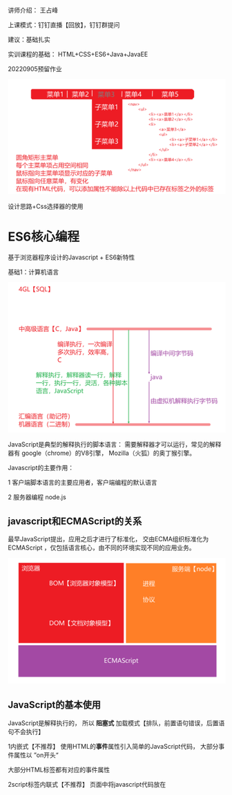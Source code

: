讲师介绍：   王占峰

上课模式：钉钉直播【回放】，钉钉群提问

建议：基础扎实

实训课程的基础： HTML+CSS+ES6+Java+JavaEE



20220905预留作业

![image-20220905102117681](%E8%AF%BE%E5%A0%82%E7%AC%94%E8%AE%B0.assets/image-20220905102117681.png)

设计思路+Css选择器的使用



# ES6核心编程

基于浏览器程序设计的Javascript +  ES6新特性

基础1：计算机语言

![image-20220905104028217](%E8%AF%BE%E5%A0%82%E7%AC%94%E8%AE%B0.assets/image-20220905104028217.png)



JavaScript是典型的解释执行的脚本语言： 需要解释器才可以运行，常见的解释器有   google（chrome）的V8引擎，  Mozilla（火狐）的奥丁猴引擎。



Javascript的主要作用：  

1	客户端脚本语言的主要应用者，客户端编程的默认语言

2	服务器编程 node.js



## javascript和ECMAScript的关系

最早JavaScript提出，应用之后才进行了标准化，   交由ECMA组织标准化为  ECMAScript  ，仅包括语言核心，由不同的环境实现不同的应用业务。

![image-20220905105752617](%E8%AF%BE%E5%A0%82%E7%AC%94%E8%AE%B0.assets/image-20220905105752617.png)





## JavaScript的基本使用

JavaScript是解释执行的， 所以 **阻塞式** 加载模式【排队，前置语句错误，后置语句不会执行】

1内嵌式【不推荐】	使用HTML的**事件**属性引入简单的JavaScript代码，  大部分事件属性以   ”on开头“

大部分HTML标签都有对应的事件属性

2script标签内联式【不推荐】	页面中将javascript代码放在  <script>标签即可，  不可以多页面共享代码

3外联式【推荐】	通过script标签的src属性引用外部独立的 .js  文件



推荐外联的方式本质和CSS的外联方式相同： 避免代码之间出现   耦合 【关联性】 



# 课堂练习：   通过引入独立的js文件，在控制台输出一段消息





基础2：解耦合

降低各个模块之间的复杂关系， 通过简单接口实现互相调用

HTML：		负责元素架构组织					人【脑袋，脖子粗，身体壮，2条腿】

CSS：			外观修饰									化妆【描眉，扑粉，抹口红】

Javascript：  行为控制									修养【温文尔雅，不吃饭的时候扣脚丫】

建议： 能用HTML解决的就不要用css，css能解决的不要用JavaScript，符合循序渐进原则，当高层不能使用的时候，底层可以提供最基本的功能。





## 浏览器调试工具的使用

所有浏览器都具备基本的调试能力，大部分调试工具通过    

1	F12

2	界面窗口   右键   --》   检查

![image-20220905140309353](%E8%AF%BE%E5%A0%82%E7%AC%94%E8%AE%B0.assets/image-20220905140309353.png)

终端：用户和系统交互的接口，常见的终端模式为命令行

课堂练习：15分钟

![image-20220905141340042](%E8%AF%BE%E5%A0%82%E7%AC%94%E8%AE%B0.assets/image-20220905141340042.png)



从CSS角度看，页面元素主要分为两种类型，   行内【默认和其他行内在一行，元素的尺寸就是所占空间尺寸】和块【默认独立成行】



# 基本语法

和C类似，  严格区分大小写，每行语句结束使用  ”；“分割【建议】

## 注释：

描述程序，便于维护程序的目的

//     单行注释

/* */  块注释

避免成为

```tex
别人不写注释我就骂，   别人让我写注释我也骂。
------注释是写给未来的自己
```

## 字符编码【转义符】

1	计算机中有部分字符是不可见字符【例如，换行 \n，tab制表 \t】，

2	在部分特定环境下，某些字符有特殊应用，需要将该字符当作普通字符展示    \ "         \ '  

使用**转义符**解决



使用    \ 语义符号    ，  \   n    就是语义符号



## 字符串

多个字符组成的序列称之为字符串

字符串可以使用如下三种表示方式

   ![image-20220905160319682](%E8%AF%BE%E5%A0%82%E7%AC%94%E8%AE%B0.assets/image-20220905160319682.png)



课堂练习：document.write(字符串)，  利用该函数的能力， 在窗口中绘制一个  2行2列的表格，数据任意。



## 变量

字面量：仅表示字面上的含义，没有引申

变量：一个命名的容器，容纳了值，方便重复调用。

基础3:语言变量类型

强类型语言：变量类型在声明的时候已确定，不能容纳其他类型的值。因为在编译的时候确定了内存空间。

弱类型语言：变量可以容纳任意数据，为了方便代码的维护，建议一个变量只容纳一类数据。

JavaScript属于弱类型语言。

const是常量声明，常量是一种初始化后不能再次被改变的变量。const声明的时候必须给初始值，   圆周率等适合用常量表示，建议常量名使用全部大写方式

var声明变量：存在变量提升的问题，如果使用var声明的变量存在两个作用域【全局，函数】

let声明变量：不会自动提升，let的作用域是代码块“  {  代码块  } ”



### 变量的复合用法

### 变量的命名

1	可以使用$,_,字母开头，也可以使用数字作为组成部分，一般$或_ “_”  开头称之为库变量。

2	命名使用语义化命名方式，推荐使用      

![image-20220906111821266](%E8%AF%BE%E5%A0%82%E7%AC%94%E8%AE%B0.assets/image-20220906111821266.png)







# 课堂练习：定义圆的半径和圆周率，面积和周长使用变量接收，控制台输出圆的面积和周长。



变量：  弱类型和强类型，   常量，  作用域【全局，函数，代码块】，暂时性死区





# 数据类型

数据类型：数据在计算机中如何储存， 读取 的抽象描述。

类似停车场停车收费：

![image-20220906134311949](%E8%AF%BE%E5%A0%82%E7%AC%94%E8%AE%B0.assets/image-20220906134311949.png)



## 类型分类

1	基本类型【单一】——性别

1.1	字符串类型，' '   "  "  ``    包裹的都是字符串，所有的字符串都属于 字符串对象类型。任何类型和字符串相连结果都为字符串。用户输入的数据大部分都是字符串【表单，地址栏】

1.2	数值类型

1.3	undefined

1.4	null

1.5	布尔类型

7种假值，可以转换为boolean类型的false的值【*】： 字符串“”   ，0  ， -0  ，NaN  ，undefined，null ， false 【JavaScript中，除了上述7种值，其他都可转为true】

2	引用类型【复合】——人



## 类型转换：

隐式转换： 自动发生的，无需强制干预，不会丢失数据。【7种假值】

显式转换： 手动的， 强制，丢失部分数据

1	字符串使用+号运算，显式将其他类型转换为字符串类型

2	数值类型的toString可以将数值转换为指定进制的字符串

3	通过Number提供的相关函数转换，

使用转换函数的时候， parseInt和parseFloat遇到不能转换的非数字符号停止，Number只要含有非数字符号返回NaN。



课堂小练习：【截止15：50】

可以通过 变量接收  prompt的返回值，即可获取用户的输入圆的半径，如果用户输入非法则使用默认的半径值 5   ， 如果输入的数值是小数，则精确到小数点后两位  ， 最后输出 圆的面积。



课后作业附图

![image-20220906162102078](%E8%AF%BE%E5%A0%82%E7%AC%94%E8%AE%B0.assets/image-20220906162102078.png)

# 

字母                 ==》    单词                                          ==》   语句    ==》      段落    ==》 文章

量【变量】                表达式【操作数，运算符】           语句【；标示】    语句块		  程序





# 运算符



![image-20220907110322623](%E8%AF%BE%E5%A0%82%E7%AC%94%E8%AE%B0.assets/image-20220907110322623.png)



# 课堂练习：13：50

通过prompt接受用户的输入，输入【每100公里油耗 ---   **11.5升**， 邮箱总量 --  **52升**，已行驶公里数----134】，在控制台输出还可以行驶多少公里，已消耗多少升油。



![image-20220907154509473](%E8%AF%BE%E5%A0%82%E7%AC%94%E8%AE%B0.assets/image-20220907154509473.png)









# 流程控制语句【固定套路】

1	顺序结构

2	选择分支

![image-20220907161705787](%E8%AF%BE%E5%A0%82%E7%AC%94%E8%AE%B0.assets/image-20220907161705787.png)



![image-20220907162625640](%E8%AF%BE%E5%A0%82%E7%AC%94%E8%AE%B0.assets/image-20220907162625640.png)

3	循环结构

4	跳转结构

课堂练习【9：17】：  将switch改写， 利用穿透能力实现。

# 课堂练习：【10：30】

实现：  将 1连续加到100 ，  使用for循环的变体方式表示

# 课间休息：  10：43



# 课堂练习：

用户输入饥饿度【0-100】，饭的总量【】，错误使用try...catch处理

模拟吃饭的过程，每吃一勺饭饥饿度-1，饭的总量吃完或者饥饿度为 0时停止吃饭，每吃5勺喝水。

# 





# 函数

就是一个**重复**使用的代码段

常见函数：  alert（）   ,console.log()     

JavaScript中，除了5种基本类型【undefined,null,数值，布尔值，字符串】，其他类型都是对象类型，函数属于   Function  类型【new出来一个Function即可创建一个函数】

函数格式：

![image-20220908151017793](%E8%AF%BE%E5%A0%82%E7%AC%94%E8%AE%B0.assets/image-20220908151017793.png)

如何定义一个函数：

常用的四种定义函数的方式，请参照课程代码





# 课间休息：9：55

![image-20220908161127986](%E8%AF%BE%E5%A0%82%E7%AC%94%E8%AE%B0.assets/image-20220908161127986.png)



# 函数的参数

课堂练习： 通过可变长参数方式，编写函数，实现 将所有大于指定值 的数输出 【10：40】 



# 数组

JavaScript主要处理的对象是页面元素，有序序列 ，使用数组储存较为方便。  JavaScript中数组是一类对象【Array】

数组是一种内置的数据结构，使用**连续**的内存空间存储数据，读取速度快。

数组就是连续的存储模式， 不存在所谓的多维数组， 本质上就是数组包含数组

数组的使用场景： 需要多个**同类型**变量时，使用数组可以实现一个名称代表多个变量。



课堂练习：  模拟 彩票抽奖  的双色球，  构建一个抽奖的奖池， 红色球池球号  1-33，蓝色球池球号  1-15 ，将结果显示在页面中。

![image-20220909134026850](%E8%AF%BE%E5%A0%82%E7%AC%94%E8%AE%B0.assets/image-20220909134026850.png)

课堂练习：  15分钟





20220909作业

1	预习JavaScript数组的高级函数部分，  map，filter 

2	自学Math对象的常见操作， Math.random（）获取随机数，Math.floor（）向下取整：  参考网址：https://www.runoob.com/js/js-obj-math.html

3	实现双色球抽奖程序：点击抽奖按钮，随机抽出红色球和蓝色球的中奖组合，将结果展示在页面中。





1	内存【停车场】，车【数据类型】，车位【变量】

2	运算符，操作数，表达式

3	顺序结构，选择结构【if  ,  if...else,   if...else if.....,  switch 】,循环结构【for，while，for....in】,跳转结构【break，continue，return，try...catch】

4	函数【形参，函数体，返回值】，表现形式【new Function,    function xxx,  匿名函数，lambda表达式（箭头函数）】

5	数据结构--数组，下标，属性和方法



课堂练习：  从通用编程过程推导到高阶函数的使用，对数组元素依次求得其 立方 m³   值 【推荐使用 数组的   map函数】      截止10：30

目的： 函数的定义和调用，基础的数组操作



课堂练习： 以当前班级中寝室编号为依据， 随机抽取每日的值日寝室，并且输出该寝室的所有人员姓名。

![image-20220913134514330](%E8%AF%BE%E5%A0%82%E7%AC%94%E8%AE%B0.assets/image-20220913134514330.png)





# 面向对象【OO】

对象：也是一种数据类型， 是一种复合数据类型，也称之为  引用类型。

一切皆对象   。   数组是对象，人是对象，代码也是对象

每个对象都有自己特定的值【处理的数据】，属性和方法【张三是 对象，  拥有 姓名属性值“张三”  ， 年龄属性值“18”，饥饿属性值"饿"，吃饭方法【函数】“减少饥饿”】，一般都是通过方法获得或修改属性。

类：对象的模板，通过类定义通用模板，利用类这种模板可以快速产生实际的对象。

类【class】 是  对象的抽象   ，    对象【object】  是  类的具体实例。

属性【property】   ，    方法【function ,     method】



对象的使用：    对象名.属性名|方法名        



面向对象：  分层次  ，JavaScript学习对象的基本使用，框架理解面向对象的实现逻辑，java实现自己的完整面向对象过程，后端框架理解面向对象构造。





![image-20220913150820161](%E8%AF%BE%E5%A0%82%E7%AC%94%E8%AE%B0.assets/image-20220913150820161.png)

引用类型本质上就是变量保存的内容是  堆内的地址  【指针】

# 基于对象

老版本的JavaScript一般无需创建对象，即可编码，ES6 面向对象   。

JavaScript是脚本类解释性语言，解释器即可运行，常见的解释器  chrome V8引擎，  V8可以安装在多种环境，【浏览器中，服务程序--node】，称之为运行环境

三类对象：

1	内置对象，何种运行环境都具有，例如数组Array，函数Function，日期Date，正则表达式 Regular

2	宿主对象，和运行环境相关的对象，浏览器环境中可以使用window对象【BOM】，node环境中没有window对象。

3	用户自定义对象， 所有对象都继承自Object。Object拥有的属性和方法，后代都拥有。



## 常见内置对象

可以认为内置对象就是一些工具， 在需要的时候调用即可【需要的时候看帮助手册】使用即可

https://www.runoob.com/js/js-tutorial.html

![image-20220914095732502](%E8%AF%BE%E5%A0%82%E7%AC%94%E8%AE%B0.assets/image-20220914095732502.png)

### Global对象

特别对象：不存在对象【虚对象】

不同的运行环境Global代名词， 浏览器中window就是Global

常用属性和方法：

window.location.href      浏览器地址栏

window.encodeURIComponent('a b王c');     进行**编码**确保所有机器都能识别

window.decodeURIComponent('a%20b%E7%8E%8Bc');    对已编码的字串进行解码操作 

window.eval()	将字符串作为JavaScript语句执行【微型的js解释器】，eval使用不当容易使运行环境奔溃【不建议使用】

![image-20220914105324115](%E8%AF%BE%E5%A0%82%E7%AC%94%E8%AE%B0.assets/image-20220914105324115.png)



课堂练习：   模拟登录实现【10：43】



### Date对象

new Date(配置参数)   产生对应的对象

Date对象提供了    getXXXX()方法， 可以获得日期对应的  细节【周几，年份】

Date对象提供了    setXXXX()方法， 可以设置日期细节。

### Math对象

数学和数字处理，一般使用Math对象，常见的属性有 PI， 可以认为Math.PI为常量属性   。

和其他对象如Date略有不同，  Date类需要使用new 产生对象然后通过  对象名.方法名()  调用，   Math是一个典型的**静态**工具库【方法和属性都是static的，也称之为类方法和类属性】，无需创建Math的对象，通过Math类即可调用。

### String对象

在JavaScript中String属于基本类型

会被**自动封装**为String的对象类型，以方便调用string的相关属性和方法。

String对象的方法和数组的方法比较接近，   最常使用的方法和正则表达式相关。



课堂练习： 通过表单输入用户的姓名【   wang   zhanf   】，点击按钮后在页面指定区域显式输入的内容【去除字符串前后的空格,将姓放在名后面  ZHANF WANG 】





### 正则表达式对象

web程序中,用户和页面之间交互时传递的数据默认都是字符串类型. 字符串处理过程中需要进行**匹配**操作,          Date和date和DateTime  是否一样 ,   通用处理的方式就是正则表达式.

1	JavaScript中正则使用   RegExp   对象

2	web中正则通常处理用户输入的字符串数据,String和RegExp的方法大都支持正则



课堂练习:  用户通过注册表单输入  手机号码   ,  onkeyup   时判断用户输入是否合法   , 在表单后显示提示信息



训练大家的手的灵活度【基础】

训练如何使用工具【不重复造轮子】：内置对象【Global（window， location.href,encodeURI,eval）, Date (setter和getter ，熟悉面向对象设计) ，Math和Number对象（静态工具类，类方法），String可以作为数组看待（和数组的方法比较类似，字符串的复杂处理一般需要结合正则表达式），RegExp正则表达式】，



# 正则表达式规则

1	使用静态属性【类公有的】可以获取正则匹配的**痕迹**信息   ，可以使用 “别名”方式缩减代码

2	使用对象属性【当前对象特有的】可以获取正则匹配的**痕迹**信息 

3	元字符，特殊含义的字符，单独出现代表其他含义，如果将元字符通过\转义即作为普通字符处理。

​	

| 元字符    | 代表          |                       |
| --------- | ------------- | --------------------- |
| .         | 任意字符      |                       |
| []        | 多选1         | [abc],a或b或c         |
| [A-z]     | 多选1         | 范围内单字符多选1，   |
| [^]       | 多选1【求反】 | [^0-9]  ,除了单一数字 |
| \特殊字符 | 非打印字符    | web中应用少           |
|           |               |                       |
|           |               |                       |
|           |               |                       |
|           |               |                       |

量词：修饰次数

字符或元字符 修饰符    

| ？    | 0-1个            | .?  匹配0-1个任意字符， 3？匹配0个或1个3 |
| ----- | ---------------- | ---------------------------------------- |
| +     | 1-多个           | 3+  匹配至少1个3，至多不限制             |
| *     | 0-多个           | （abc）*  匹配0个或多个  abc             |
| {m,n} | 至少m个，至多n个 |                                          |
| {,n}  | 0到n个           |                                          |
| {m，} | 至少m个          |                                          |
| {m}   | m个              |                                          |



锚定字符： 边界描述

^ 	表示行起始

$	表示行结尾

单词边界   \b

# 

## 正则的应用

1	能够在HTML层面解决的，不要给JavaScript正则解决

2	学习正则时使用正则对象的方法【test，exec】，实际一般时通过字符串的正则回调实现功能



![image-20220915134323047](%E8%AF%BE%E5%A0%82%E7%AC%94%E8%AE%B0.assets/image-20220915134323047.png)

# 浏览器对象模型BOM

Browser Object Model   

地位【角色】：    JavaScript = ECMAScript标准 + BOM + DOM

BOM和运行环境息息相关的， 各个浏览器厂商的BOM对象不一定兼容。

BOM理解即可。讲课的目的提升编程能力和想法落地。   

因为浏览器这种运行环境主要通过地址栏，导航访问，  将JavaScript的Global对象设置为浏览器的内部对象 window，通过window对象以及其子对象通过JavaScript代码操作浏览器。

BOM涉及到对浏览器处理，一般都被认为是不安全。

课堂练习：   点击一个按钮打开一个新的窗口，  点击另外一个按钮让新的窗口在屏幕上移动。【10分钟】

window.alert()  	阻塞式弹框【不关闭不能进行任何操作】



定时执行：延迟指定的时间运行程序，通过  setTimeout  设置超时计时器   ，返回一个句柄，通过该句柄可以使计时器失效    clearTimeout（句柄）

![image-20220915145715123](%E8%AF%BE%E5%A0%82%E7%AC%94%E8%AE%B0.assets/image-20220915145715123.png)

setInterval：**每**隔指定时间运行程序：通过  clearInterval  清除



# 事件【超重要】

是一种回调函数， 异步编程的实现方式之一。

事件：某种状态发生了改变【鼠标点击 ， 键盘按下， 图片开始加载，聚焦】

事件发生后会采取应对措施：

1	忽略			鼠标指向普通文字时，什么都不做

2	默认处理	鼠标点击超链接时，跳转页面，  表单的提交按钮提交数据

3	自定义处理	运行自己创建的函数【*】

问题： 如何让事件发生的时候能够调用自定义的处理函数。

JavaScript给所有的事件（click）都创建了  事件处理函数【钩子】（onclick），只需要将自定义的函数挂在钩子（绑定，给函数指针）上即可。

```javascript
obj.onclick = func;
obj.onfocus = function(){...};
```



## 常见事件

鼠标事件：mouse | click

键盘事件：key

表单事件：blur，focus，change，select，reset，submit

元素事件：load，unload 

特殊事件：drag  ，  trigger

如何查看事件列表：   打印window对象



## 绑定自定义的事件处理函数

当事件发生的时候运行自己的函数代码





### 事件的传递

想象成为  向水中抛石头   ，石头落水点向外扩散。  事件也具备传播特性。

事件的传播特性和DOM树结构有关

![image-20220916105757278](%E8%AF%BE%E5%A0%82%E7%AC%94%E8%AE%B0.assets/image-20220916105757278.png)





javascript 中 当某个事件发生时， 解释器V8 会将该事件包装为一个Event对象【事件的细节】，会将事件对象作为事件处理函数的第一个参数【形参】传递。

如何阻止冒泡：使用事件对象的阻止冒泡方法即可

如何阻止默认行为：

部分页面组件存在默认的行为，超链接点击会跳转，鼠标点击超链接时，跳转页面，  表单的提交按钮提交数据，如何取消其默认操作。

方法1：  事件处理函数   返回  false     return  false。对于部分函数必须使用返回值的情况无法区分。

方法2：event.preventDefault();//阻止默认行为的第2种方式



### 应用方式

可以利用事件的默认 冒泡行为 做事件委托【父组件的事件函数处理子组件的逻辑行为】，实现本质就是给父元素绑定事件处理，具体通过  事件对象的属性【event.target】属性获得真正的触发者

可以利用event事件对象进行业务应用的判断

应用场景：  有很多的同类元素具有类似的处理过程，适合使用事件委托。

如果触发事件的组件是通过**代码后期**添加进去的，**必须**使用事件委托方式才可以绑定事件处理。



课堂练习：改造简易版计算器【14：30】

![image-20220916141241361](%E8%AF%BE%E5%A0%82%E7%AC%94%E8%AE%B0.assets/image-20220916141241361.png)

# DOM编程

DOM是JavaScript的必要组成：JavaScript=ECMAScript+BOM+DOM

DOM是一种**通用**技术（不是javascript特有），Document  作为  Object 构建为一个  树形  model。

DOM将标记类语言组装为 **层次化的树形节点**   ，通过提供 API（Application Interface）接口函数，方便对层次化节点操作。JavaScript所谓的DOM编程本质上就是使用Javascript提供的函数操作DOM树。

## 前端页面中DOM的角色和意义

![image-20220916162047257](%E8%AF%BE%E5%A0%82%E7%AC%94%E8%AE%B0.assets/image-20220916162047257.png)



DOM的常见操作：  增   ，   删     ，改    ，查

```javascript
查 document.querySelector("#idvalue");
改 document.querySelector("#idvalue").innerHTML = "新内容";
增 document.querySelector("#idvalue").innerHTML += "新增内容";
删 document.querySelector("#idvalue").innerHTML += "";
除了  innerHTML,   innerText   ,value  都可以实现
```

 innerHTML,   innerText   ,value    类似于  ”黄大锤“   的  ”大锤“  ，  一锤80.粗糙。

DOM程序设计更类似于  ”小锤“   ，  精细操作，  甚至可以达到  **手术刀** 的效果。  

课后作业：预习    DOM编程



# DOM

以DOM3为基础

通用DOM：		document.querySelector('a').getAttribute("href"); 【推荐】

HTML-DOM：	document.querySelector('a').href;  【不推荐】，html属性在JavaScript中的快捷应用。

![image-20220919100138546](%E8%AF%BE%E5%A0%82%E7%AC%94%E8%AE%B0.assets/image-20220919100138546.png)





# 课堂练习：

原始页面中没有任何元素， 通过DOM相关函数，在页面中实现如下代码

```html
<a href="https://www.baidu.com">
    百度
	<img src="baiduLogo.png" />
</a>
```



课堂练习：实现   从select标签中点击某个具体的option ，将点击的option移动到另外一个select标签



# AJAX

1	AJAX： 异步JavaScript和xml技术，XML是一种数据组织的标准方式，XML目前在web中使用较少，JSON取代了XML实现web数据组织。

2	作用：不刷新页面发送网络请求，并处理响应结果【一般结合DOM】

3	AJAX一般结合DOM技术实现

![image-20220919161420603](%E8%AF%BE%E5%A0%82%E7%AC%94%E8%AE%B0.assets/image-20220919161420603.png)



参考网址：   https://www.runoob.com/ajax/ajax-tutorial.html



如果程序分支块只有一行，可以省略 {   }，但是不建议



课堂练习：【11：05提交】

注册表单输入用户名  ， 每次按下键盘时，发送ajax请求获取用户数据 userlist.txt    ，  通过返回的数据判断用户名是否重复【推荐一个新名称】



# 标准格式数据

常见的标准：   ML语言【HTML，XML】，MQTT，JSON

XML是传统的标准格式，优势在于能够自定义标签和属性，缺点组织数据的节点信息 占比较大

```xml
<boook>
	<name>javascript从入门到入土</name>
    <price>123.45</price>
</boook>
```

JSON：轻量级数据交换格式

```json
"book":{
    "name":"javascript从入门到入土",
    "price":123.45
}
```



JSON :   **J**ava**S**cript  **O**bject   **N**otation   javascript对象表示法

将数据组装为JavaScript对象，按照对象的方式进行访问。

JSON平台无关

## JSON的语法规则

1、一个JSON段 必须是一个  对象    ，   必须包裹在    {   }

2、通过   键:值  对表示数据，  键使用双引号包裹

3、多个键值对 使用   ","  分割

4、多个同类型数据使用数组字面量表示 

5、值可以是5种基本类型【字符串需要使用双引号包裹，转义符】

# 课间休息： 14：40

课堂练习：  创建一个userlist.json  ，   按照JSON语法规则创建多个用户【zhangsan，lisi，wangwu】的多个属性【姓名，性别，爱好，年龄，职称】【14：30】



![image-20220920142859715](%E8%AF%BE%E5%A0%82%E7%AC%94%E8%AE%B0.assets/image-20220920142859715.png)







课堂练习【到16：10】：  修正  json文件   ，  通过ajax请求json将返回的数据展示到页面。

# 

需求： 需要对数据进行操作--删除 ，添加一列 删除





HTML5支持用户自定义属性，规则是以   data-   开头



# 课堂练习【10：30】：   强化相册的功能



















# 综合项目1

版本控制系统的使用：保留所有的历史记录，共享数据【方便的在团队内部共享内容】

推荐使用  Git   的分布式  工具

参考： https://www.runoob.com/git/git-tutorial.html

基本概念：

1	分布式：对应集中式

![image-20220921110238745](%E8%AF%BE%E5%A0%82%E7%AC%94%E8%AE%B0.assets/image-20220921110238745.png)

2	工作区间

2.1	git的安装【一路下一步即可】，安装成功，鼠标右键菜单会出现git相关菜单  “git  Bash here”

2.2	对git进行基本配置

![image-20220921111237252](%E8%AF%BE%E5%A0%82%E7%AC%94%E8%AE%B0.assets/image-20220921111237252.png)

2.3	初始化一个本地git应用 (在自己的文件夹中进行初始化)   本例在  c:\gitDemo  

![image-20220921112632382](%E8%AF%BE%E5%A0%82%E7%AC%94%E8%AE%B0.assets/image-20220921112632382.png)



3	工作流程【目的是说明各个常用命令】

![image-20220921134040397](%E8%AF%BE%E5%A0%82%E7%AC%94%E8%AE%B0.assets/image-20220921134040397.png)



![image-20220921143339598](%E8%AF%BE%E5%A0%82%E7%AC%94%E8%AE%B0.assets/image-20220921143339598.png)

执行上图右侧区域 git相关命令时， 当前目录必须是 工作区目录（有.git文件夹的目录）

1	在工作区创建一个新文件，通过git status查看状态

![image-20220921144049948](%E8%AF%BE%E5%A0%82%E7%AC%94%E8%AE%B0.assets/image-20220921144049948.png)

2	将新改变添加到暂存区【让git追踪】

![image-20220921144346161](%E8%AF%BE%E5%A0%82%E7%AC%94%E8%AE%B0.assets/image-20220921144346161.png)

3	将暂存区追踪的文件的最新状态提交到【保存到】版本库

![image-20220921144918633](%E8%AF%BE%E5%A0%82%E7%AC%94%E8%AE%B0.assets/image-20220921144918633.png)

4	对工作区的编辑

![image-20220921145237354](%E8%AF%BE%E5%A0%82%E7%AC%94%E8%AE%B0.assets/image-20220921145237354.png)

5	生成SSH密钥，以备于链接到代码托管中心

![image-20220921150814865](%E8%AF%BE%E5%A0%82%E7%AC%94%E8%AE%B0.assets/image-20220921150814865.png)

6	配置远程托管中心的ssh密钥   【本案例采用   http://www.github.com】

若无账号需要注册再登录

![image-20220921151948743](%E8%AF%BE%E5%A0%82%E7%AC%94%E8%AE%B0.assets/image-20220921151948743.png)

7	在代码托管中心创建仓库

![image-20220921153209836](%E8%AF%BE%E5%A0%82%E7%AC%94%E8%AE%B0.assets/image-20220921153209836.png)

8	将本地仓库和远程关联   例如 远程库地址   git@github.com:wangzhanf/lnlg.git

![image-20220921153839852](%E8%AF%BE%E5%A0%82%E7%AC%94%E8%AE%B0.assets/image-20220921153839852.png)

9	推送本地最新内容到代码托管中心

![image-20220921154209882](%E8%AF%BE%E5%A0%82%E7%AC%94%E8%AE%B0.assets/image-20220921154209882.png)

10	从代码托管中心更新最新内容

![image-20220921154555833](%E8%AF%BE%E5%A0%82%E7%AC%94%E8%AE%B0.assets/image-20220921154555833.png)









课堂练习案例：  在本地计算机获取远程仓库内容    git@github.com:wangzhanf/lndhdx.git

1	找到放代码仓库的位置 【E盘下】--打开 git  命令行窗口

2	第一次克隆即可，

![image-20220921155943806](%E8%AF%BE%E5%A0%82%E7%AC%94%E8%AE%B0.assets/image-20220921155943806.png)

3	